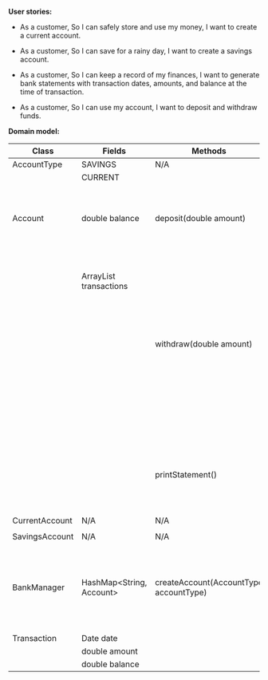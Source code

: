 **User stories:**
- As a customer,
So I can safely store and use my money,
I want to create a current account.

- As a customer,
So I can save for a rainy day,
I want to create a savings account.

- As a customer,
So I can keep a record of my finances,
I want to generate bank statements with transaction dates, amounts, and balance at the time of transaction.

- As a customer,
So I can use my account,
I want to deposit and withdraw funds.

**Domain model:**

| Class              | Fields                              | Methods                                | Scenario                                                     | Outcome                                                     |
|--------------------|-------------------------------------|----------------------------------------|--------------------------------------------------------------|-------------------------------------------------------------|
| <enum> AccountType | SAVINGS                             | N/A                                    | N/A                                                          | N/A                                                         |
|                    | CURRENT                             |                                        |                                                              |                                                             |
|                    |                                     |                                        |                                                              |                                                             |
| <abstract> Account | double balance                      | deposit(double amount)                 | User wants to deposit money and the amount value is positive | User deposits money to the account / True                   |
|                    | ArrayList<Transaction> transactions |                                        | User wants to deposit money and the amount value is negative | User is prompted with an error / False                      |
|                    |                                     | withdraw(double amount)                | User wants to deposit money and the amount value is negative | User withdraws money from the account / True                |
|                    |                                     |                                        | User wants to deposit money and the amount value is positive | User is prompted with an error / False                      |
|                    |                                     | printStatement()                       | User wants to see his transaction history                    | The history is being printed to the console / True          |
|                    |                                     |                                        |                                                              |                                                             |
| CurrentAccount     | N/A                                 | N/A                                    | N/A                                                          | N/A                                                         |
|                    |                                     |                                        |                                                              |                                                             |
| SavingsAccount     | N/A                                 | N/A                                    | N/A                                                          | N/A                                                         |
|                    |                                     |                                        |                                                              |                                                             |
| BankManager        | HashMap<String, Account>            | createAccount(AccountType accountType) | User wants to open an account with given accountType         | A new account is being created with a unique account number |
|                    |                                     |                                        |                                                              |                                                             |
| Transaction        | Date date                           |                                        |                                                              |                                                             |
|                    | double amount                       |                                        |                                                              |                                                             |
|                    | double balance                      |                                        |                                                              |                                                             |